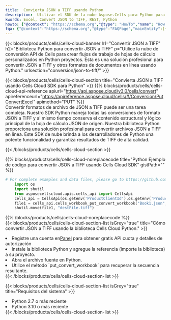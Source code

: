 ```yaml
---
title:  Convierta JSON a TIFF usando Python
description:  Utilizar el SDK de la nube Aspose.Cells para Python para convertir un archivo de formato JSON a un archivo de formato TIFF.
kwords: Excel, Convert JSON to TIFF, REST, Python
howto: {"@context": "https://schema.org","@type": "HowTo","name": "How to convert JSON to TIFF using the Cells Cloud Python library.","description": "How to convert JSON to TIFF using the Cells Cloud Python library.","image": {"@type": "ImageObject"},"url": "/python/conversion/json-to-tiff/","step": [{ "@type": "HowToStep","name": "How to convert JSON to TIFF using the Cells Cloud Python library. step 1", "image": {"@type": "ImageObject",},"url": "/python/conversion/json-to-tiff/","text": "Register an account at <a href='https://dashboard.aspose.cloud/'>Dashboard</a> to get free API quota & authorization details",},{ "@type": "HowToStep","name": "How to convert JSON to TIFF using the Cells Cloud Python library. step 1", "image": {"@type": "ImageObject",},"url": "/python/conversion/json-to-tiff/","text": "Install Python library and add the reference (import the library) to your project.",},{ "@type": "HowToStep","name": "How to convert JSON to TIFF using the Cells Cloud Python library. step 1", "image": {"@type": "ImageObject",},"url": "/python/conversion/json-to-tiff/","text": "Open the source file in Python.",},{ "@type": "HowToStep","name": "How to convert JSON to TIFF using the Cells Cloud Python library. step 1", "image": {"@type": "ImageObject",},"url": "/python/conversion/json-to-tiff/","text": "Use the `put_convert_workbook` method to retrieve the resulting stream.",}, ],"supply": {"@type": "HowToSupply","name": "document"},"tool": [{"@type": "HowToTool","name": "PyCharm, Visual Studio Code, Sublime, Eclipse"},{"@type": "HowToTool","name": "Aspose Cells"}],"totalTime": "PT6M"}
fqa: {"@context":"https://schema.org","@type":"FAQPage","mainEntity":[{"@type":"Question","name":"Why convert file formats in C# using REST API?","acceptedAnswer":{"@type":"Answer","text":"Documents are encoded in many ways, and some files may be incompatible with the software you use. To open and read such files, just convert them to appropriate file formats.<br/><ol><li>Install .NET SDK and add the reference (import the library) to your project.</li><li>Open the source file in C# using REST API.</li><li>Call the PutConvertWorkbookRequest() method, passing an output filename with required extension.</li><li>Get the result of conversion as a separate file.</li></ol>"}},{"@type":"Question","name":"What file formats can I convert with your C# library?","acceptedAnswer":{"@type":"Answer","text":"We support a variety of file formats for conversion using .NET library, including XLSX, Excel, xls , PDF, CSV, HTML, Markdown, XML, PNG, JPG, TIFF, Json, TXT and many more."}},{"@type":"Question","name":"What is the maximum allowed file size for conversion using this .NET library?","acceptedAnswer":{"@type":"Answer","text":"There are no file size limits for format conversions using .NET library."}}]}
---
```

{{< blocks/products/cells/cells-cloud-banner h1="Convertir JSON a TIFF" h2="Biblioteca Python para convertir JSON a TIFF" p="Utilice la nube de conversión API de Cells para crear flujos de trabajo de hojas de cálculo personalizados en Python proyectos. Esta es una solución profesional para convertir JSON a TIFF y otros formatos de documentos en línea usando Python." urlsection="conversion/json-to-tiff/" >}}

{{< blocks/products/cells/cells-cloud-section title="Convierta JSON a TIFF usando Cells Cloud SDK para Python" >}}
{{% blocks/products/cells/cells-cloud-api-reference apiurl="https://api.aspose.cloud/v3.0/cells/convert" apireferenceurl="https://apireference.aspose.cloud/cells/#/Conversion/PutConvertExcel" apimethod="PUT" %}}
<br/>
Convertir formatos de archivo de JSON a TIFF puede ser una tarea compleja. Nuestro SDK Python maneja todas las conversiones de formato JSON a TIFF y al mismo tiempo conserva el contenido estructural y lógico principal de la hoja de cálculo JSON de origen. Nuestra biblioteca Python proporciona una solución profesional para convertir archivos JSON a TIFF en línea. Este SDK de nube brinda a los desarrolladores de Python una potente funcionalidad y garantiza resultados de TIFF de alta calidad.

{{< /blocks/products/cells/cells-cloud-section >}}

{{% blocks/products/cells/cells-cloud-noreplacecode title="Python Ejemplo de código para convertir JSON a TIFF usando Cells Cloud SDK" gistPath="" %}}
 
```python
# For complete examples and data files, please go to https://github.com/aspose-cells-cloud/aspose-cells-cloud-python/
    import os
    import shutil
    from asposecellscloud.apis.cells_api import CellsApi
    cells_api = CellsApi(os.getenv('ProductClientId'),os.getenv('ProductClientSecret'))
    file1 = cells_api.cells_workbook_put_convert_workbook("Book1.json",format="tiff")
    shutil.move(file1, "destFile.tiff")     
```
 
{{% /blocks/products/cells/cells-cloud-noreplacecode %}}
<br/>
{{< blocks/products/cells/cells-cloud-section-list isGrey="true" title="Cómo convertir JSON a TIFF usando la biblioteca Cells Cloud Python." >}}
<li> Registre una cuenta en<a href="https://dashboard.aspose.cloud/">Panel</a> para obtener gratis API cuota y detalles de autorización</li>
<li>Instale la biblioteca Python y agregue la referencia (importe la biblioteca) a su proyecto.</li>
<li>Abra el archivo fuente en Python.</li>
<li>Utilice el método `put_convert_workbook` para recuperar la secuencia resultante.</li>
{{< /blocks/products/cells/cells-cloud-section-list >}}

{{< blocks/products/cells/cells-cloud-section-list isGrey="true" title="Requisitos del sistema" >}}
<li>Python 2.7 o más reciente</li>
<li>Python 3.10 o más reciente</li>
{{< /blocks/products/cells/cells-cloud-section-list >}}
